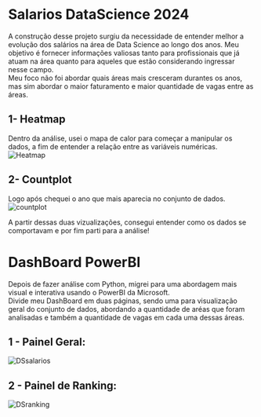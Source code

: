 # Salarios DataScience 2024

A construção desse projeto surgiu da necessidade de entender melhor a evolução dos salários na área de Data Science ao longo dos anos. Meu objetivo é fornecer informações valiosas tanto para profissionais que já atuam na área quanto para aqueles que estão considerando ingressar nesse campo. <br>
Meu foco não foi abordar quais áreas mais cresceram durantes os anos, mas sim abordar o maior faturamento e maior quantidade de vagas entre as áreas.

## 1- Heatmap
Dentro da análise, usei o mapa de calor para começar a manipular os dados, a fim de entender a relação entre as variáveis numéricas.
![Heatmap](https://github.com/user-attachments/assets/496d4869-6d3c-477d-aec4-b24ca170bb1d)

## 2- Countplot
Logo após chequei o ano que mais aparecia no conjunto de dados.
![countplot](https://github.com/user-attachments/assets/9574669b-dcfa-4b49-99fa-5698076a0bf7)

A partir dessas duas vizualizações, consegui entender como os dados se comportavam e por fim parti para a análise!


# DashBoard PowerBI
Depois de fazer análise com Python, migrei para uma abordagem mais visual e interativa usando o PowerBI da Microsoft. <br>
Divide meu DashBoard em duas páginas, sendo uma para visualização geral do conjunto de dados, abordando a quantidade de aréas que foram analisadas e também a quantidade de vagas em cada uma dessas áreas.

## 1 - Painel Geral:
![DSsalarios](https://github.com/user-attachments/assets/b8fa5a93-3631-4e9a-a3bf-30c1df288322)

## 2 - Painel de Ranking:
![DSranking](https://github.com/user-attachments/assets/0edc6c50-646d-4ed3-95fd-2a8f98a9730b)
